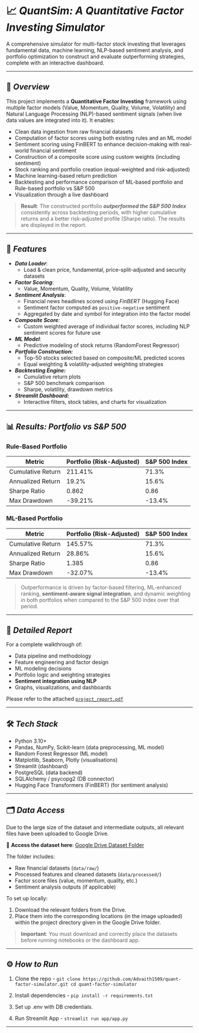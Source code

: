 # 📈 ***QuantSim: A Quantitative Factor Investing Simulator***

A comprehensive simulator for multi-factor stock investing that leverages fundamental data, machine learning, NLP-based sentiment analysis, and portfolio optimization to construct and evaluate outperforming strategies, complete with an interactive dashboard.

---

## 🚀 ***Overview***

This project implements a **Quantitative Factor Investing** framework using multiple factor models (Value, Momentum, Quality, Volume, Volatility) and Natural Language Processing (NLP)-based sentiment signals (when live data values are integrated into it). It enables:
- Clean data ingestion from raw financial datasets
- Computation of factor scores using both existing rules and an ML model
- Sentiment scoring using FinBERT to enhance decision-making with real-world financial sentiment
- Construction of a composite score using custom weights (including sentiment)
- Stock ranking and portfolio creation (equal-weighted and risk-adjusted)
- Machine learning-based return prediction
- Backtesting and performance comparison of ML-based portfolio and Rule-based portfolio vs S&P 500
- Visualization through a live dashboard

> **Result**: The constructed portfolio ***outperformed the S&P 500 Index*** consistently across backtesting periods, with higher cumulative returns and a better risk-adjusted profile (Sharpe ratio). The results are displayed in the report.

---

## 🧩 ***Features***

- ***Data Loader***:
  - Load & clean price, fundamental, price-split-adjusted and security datasets
- ***Factor Scoring***:
  - Value, Momentum, Quality, Volume, Volatility
- ***Sentiment Analysis***:
  - Financial news headlines scored using *FinBERT* (Hugging Face)
  - Sentiment factor computed as `positive-negative` sentiment
  - Aggregated by date and symbol for integration into the factor model
- ***Composite Score***:
  - Custom weighted average of individual factor scores, including NLP sentiment scores for future use
- ***ML Model***:
  - Predictive modeling of stock returns (RandomForest Regressor)
- ***Portfolio Construction:***
  - Top-50 stocks selected based on composite/ML predicted scores
  - Equal weighting & volatility-adjusted weighting strategies
- ***Backtesting Engine:***
  - Cumulative return plots
  - S&P 500 benchmark comparison
  - Sharpe, volatility, drawdown metrics
- ***Streamlit Dashboard:***
  - Interactive filters, stock tables, and charts for visualization

---

## 📊 ***Results: Portfolio vs S&P 500***

### Rule-Based Portfolio
| Metric                  | Portfolio (Risk-Adjusted) | S&P 500 Index |
|-------------------------|---------------------------|---------------|
| Cumulative Return       | 211.41%                   | 71.3%         |
| Annualized Return       | 19.2%                     | 15.6%         |
| Sharpe Ratio            | 0.862                     | 0.86          |
| Max Drawdown            | -39.21%                   | -13.4%        |

### ML-Based Portfolio
| Metric                  | Portfolio (Risk-Adjusted) | S&P 500 Index |
|-------------------------|---------------------------|---------------|
| Cumulative Return       | 145.57%                   | 71.3%         |
| Annualized Return       | 28.86%                    | 15.6%         |
| Sharpe Ratio            | 1.385                     | 0.86          |
| Max Drawdown            | -32.07%                   | -13.4%        |

> Outperformance is driven by factor-based filtering, ML-enhanced ranking, **sentiment-aware signal integration**, and dynamic weighting in both portfolios when compared to the S&P 500 index over that period.

---

## 📄 ***Detailed Report***

For a complete walkthrough of:
- Data pipeline and methodology
- Feature engineering and factor design
- ML modeling decisions
- Portfolio logic and weighting strategies
- **Sentiment integration using NLP**
- Graphs, visualizations, and dashboards

Please refer to the attached [`project_report.pdf`](project_report.pdf)

---

## 🛠️ ***Tech Stack***
- Python 3.10+
- Pandas, NumPy, Scikit-learn (data preprocessing, ML model)
- Random Forest Regressor (ML model) 
- Matplotlib, Seaborn, Plotly (visualisations)
- Streamlit (dashboard)
- PostgreSQL (data backend)
- SQLAlchemy / psycopg2 (DB connector)
- Hugging Face Transformers (FinBERT) (for sentiment analysis)

---

## 🗂️ ***Data Access***

Due to the large size of the dataset and intermediate outputs, all relevant files have been uploaded to Google Drive.

📁 **Access the dataset here**: [Google Drive Dataset Folder](https://drive.google.com/drive/folders/1dYgGPBbIwWZS2khuKKa-NuUfJV43rHnU?usp=drive_link)

The folder includes:
- Raw financial datasets (`data/raw/`)
- Processed features and cleaned datasets (`data/processed/`)
- Factor score files (value, momentum, quality, etc.)
- Sentiment analysis outputs (if applicable)

To set up locally:
1. Download the relevant folders from the Drive.
2. Place them into the corresponding locations (in the image uploaded) within the project directory given in the Google Drive folder.

> **Important**: You must download and correctly place the datasets before running notebooks or the dashboard app.

---
## ⚙️ ***How to Run***

1. Clone the repo -
`git clone https://github.com/Advaith1509/quant-factor-simulator.git
cd quant-factor-simulator`

2. Install dependencies -
`pip install -r requirements.txt`

3. Set up .env with DB credentials.
   
4. Run Streamlit App -
`streamlit run app/app.py`

---
